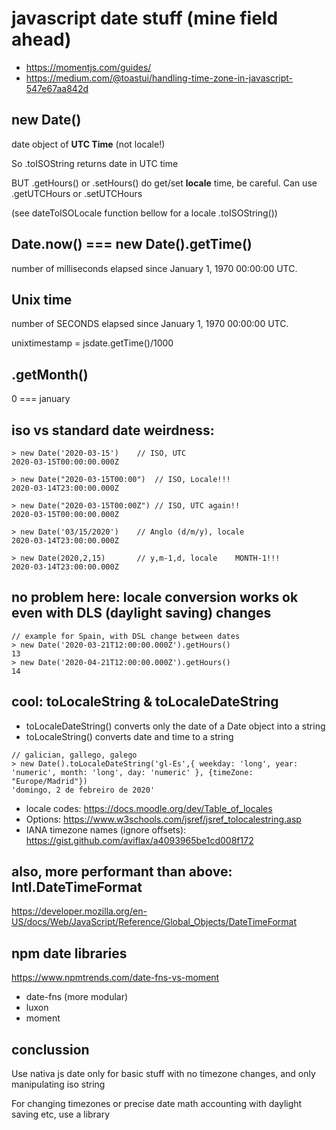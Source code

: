 # javascript date stuff (mine field ahead)
- https://momentjs.com/guides/
- https://medium.com/@toastui/handling-time-zone-in-javascript-547e67aa842d

## new Date()
date object of **UTC Time** (not locale!)

So .toISOString returns date in UTC time

BUT .getHours() or .setHours() do get/set **locale** time, be careful. Can use .getUTCHours or .setUTCHours

(see dateToISOLocale function bellow for a locale .toISOString())

## Date.now() === new Date().getTime()
number of milliseconds elapsed since January 1, 1970 00:00:00 UTC.

## Unix time 
number of SECONDS elapsed since January 1, 1970 00:00:00 UTC.

unixtimestamp = jsdate.getTime()/1000

## .getMonth() 
0 === january

## iso vs standard date weirdness:
```
> new Date('2020-03-15')    // ISO, UTC 
2020-03-15T00:00:00.000Z

> new Date("2020-03-15T00:00")  // ISO, Locale!!!
2020-03-14T23:00:00.000Z

> new Date("2020-03-15T00:00Z") // ISO, UTC again!!
2020-03-15T00:00:00.000Z

> new Date('03/15/2020')    // Anglo (d/m/y), locale
2020-03-14T23:00:00.000Z

> new Date(2020,2,15)       // y,m-1,d, locale    MONTH-1!!!
2020-03-14T23:00:00.000Z
```

## no problem here: locale conversion works ok even with DLS (daylight saving) changes
```
// example for Spain, with DSL change between dates
> new Date('2020-03-21T12:00:00.000Z').getHours()
13
> new Date('2020-04-21T12:00:00.000Z').getHours()
14
```

## cool: toLocaleString & toLocaleDateString
- toLocaleDateString() converts only the date of a Date object into a string 
- toLocaleString() converts date and time to a string

```
// galician, gallego, galego
> new Date().toLocaleDateString('gl-Es',{ weekday: 'long', year: 'numeric', month: 'long', day: 'numeric' }, {timeZone: "Europe/Madrid"})
'domingo, 2 de febreiro de 2020'
```

- locale codes: https://docs.moodle.org/dev/Table_of_locales
- Options: https://www.w3schools.com/jsref/jsref_tolocalestring.asp
- IANA timezone names (ignore offsets): https://gist.github.com/aviflax/a4093965be1cd008f172

## also, more performant than above: Intl.DateTimeFormat

https://developer.mozilla.org/en-US/docs/Web/JavaScript/Reference/Global_Objects/DateTimeFormat


## npm date libraries
https://www.npmtrends.com/date-fns-vs-moment

- date-fns  (more modular)
- luxon
- moment

## conclussion

Use nativa js date only for basic stuff with no timezone changes, and only manipulating iso string

For changing timezones or precise date math accounting with daylight saving etc, use a library